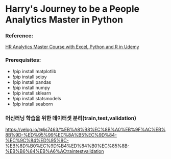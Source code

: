 # Harry's Journey to be a People Analytics Master in Python

### Reference:
[HR Analytics Master Course with Excel, Python and R in Udemy](https://www.udemy.com/course/hr-analytics-course/)

### Prerequisites:
* !pip install matplotlib
* !pip install scipy
* !pip install pandas
* !pip install numpy
* !pip install sklearn
* !pip install statsmodels
* !pip install seaborn

### 머신러닝 학습을 위한 데이터셋 분리(train,test,validation)
https://velog.io/@ljs7463/%EB%A8%B8%EC%8B%A0%EB%9F%AC%EB%8B%9D-%ED%95%99%EC%8A%B5%EC%9D%84-%EC%9C%84%ED%95%9C-%EB%8D%B0%EC%9D%B4%ED%84%B0%EC%85%8B-%EB%B6%84%EB%A6%ACtraintestvalidation
